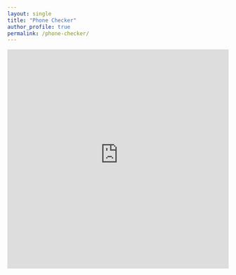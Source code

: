 ```yaml
---
layout: single
title: "Phone Checker"
author_profile: true
permalink: /phone-checker/
---
```


<iframe src="https://thinhda-chat-support-app.streamlit.app/" width="100%" height="500" frameborder="0" style="border:0" allowfullscreen></iframe>

